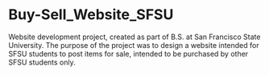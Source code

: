 # Buy-Sell_Website_SFSU
Website development project, created as part of B.S. at San Francisco State University. The purpose of the project was to design a website intended for SFSU students to post items for sale, intended to be purchased by other SFSU students only. 
